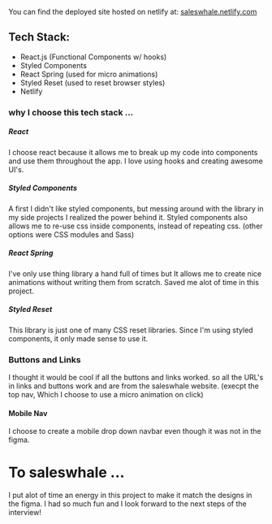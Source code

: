 You can find the deployed site hosted on netlify at: [saleswhale.netlify.com](saleswhale.netlify.com)

## Tech Stack:
- React.js (Functional Components w/ hooks)
- Styled Components
- React Spring (used for micro animations)
- Styled Reset (used to reset browser styles)
- Netlify

### why I choose this tech stack ...

##### React
I choose react because it allows me to break up my code into components and use them throughout the app. I love using hooks and creating awesome UI's.

##### Styled Components
A first I didn't like styled components, but messing around with the library in my side projects I realized the power behind it. Styled components also allows me to re-use css inside components, instead of repeating css. (other options were CSS modules and Sass)

##### React Spring
I've only use thing library a hand full of times but It allows me to create nice animations without writing them from scratch. Saved me alot of time in this project. 

##### Styled Reset
This library is just one of many CSS reset libraries. Since I'm using styled components, it only made sense to use it.

### Buttons and Links
I thought it would be cool if all the buttons and links worked. so all the URL's in links and buttons work and are from the saleswhale website. (execpt the top nav, Which I choose to use a micro animation on click)

#### Mobile Nav
I choose to create a mobile drop down navbar even though it was not in the figma.


# To saleswhale ... 
I put alot of time an energy in this project to make it match the designs in the figma. I had so much fun and I look forward to the next steps of the interview!



